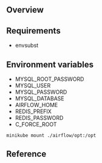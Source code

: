 ## Overview

## Requirements
* envsubst

## Environment variables
* MYSQL_ROOT_PASSWORD
* MYSQL_USER
* MYSQL_PASSWORD
* MYSQL_DATABASE
* AIRFLOW_HOME
* REDIS_PREFIX
* REDIS_PASSWORD
* C_FORCE_ROOT


```
minikube mount ./airflow/opt:/opt
```

## Reference

